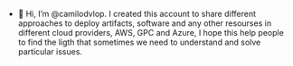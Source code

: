 - 👋 Hi, I’m @camilodvlop. I created this account to share different approaches to deploy artifacts, software and any other resourses in different cloud providers, AWS, GPC and Azure, I hope this help people to find the ligth that sometimes we need to understand and solve particular issues.

<!---
camilodvlop/camilodvlop is a ✨ special ✨ repository because its `README.md` (this file) appears on your GitHub profile.
You can click the Preview link to take a look at your changes.
--->
